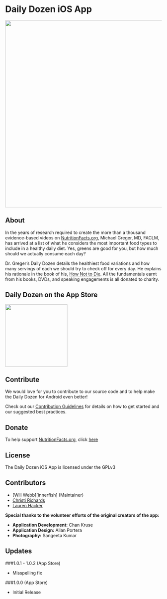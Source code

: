 Daily Dozen iOS App
===================

<p align="center"><img src="http://nutritionfactsorg.s3.amazonaws.com/wp-content/uploads/2016/03/21232747/github.jpg" style="width: 600px"></p>

About
-----------

In the years of research required to create the more than a thousand evidence-based videos on [NutritionFacts.org][nutritionfacts.org], Michael Greger, MD, FACLM, has arrived at a list of what he considers the most important food types to include in a healthy daily diet. Yes, greens are good for you, but how much should we actually consume each day?

Dr. Greger’s Daily Dozen details the healthiest food variations and how many servings of each we should try to check off for every day. He explains his rationale in the book of his, [How Not to Die][book]. All the fundamentals earnt from his books, DVDs, and speaking engagements is all donated to charity.


Daily Dozen on the App Store
----------------------------

<a href="https://play.google.com/store/apps/details?id=org.nutritionfacts.dailydozen" alt="Download from the App Store" target="_blank"><img src="https://s3.amazonaws.com/nutritionfactsorg/github/app-store.png?v=1" width="200"></a>

Contribute
----------

We would love for you to contribute to our source code and to help make the Daily Dozen for Android even better!

Check out our [Contribution Guidelines][contribute] for details on how to get started and our suggested best practices.

Donate
------

To help support [NutritionFacts.org][nutritionfacts.org], click [here][donate]

License
-------

The Daily Dozen iOS App is licensed under the GPLv3

Contributors
------------

* [Will Webb][innerfish] (Maintainer)
* [Christi Richards][christirichards]
* [Lauren Hacker][laurenhacker]

**Special thanks to the volunteer efforts of the original creators of the app:**

- **Application Development:** Chan Kruse
- **Application Design:** Allan Portera
- **Photography:** Sangeeta Kumar

Updates
-------

###1.0.1 - 1.0.2 (App Store)
- Misspelling fix

###1.0.0 (App Store)
- Initial Release

[nutritionfacts.org]: http://nutritionfacts.org "NutritionFacts.org - The Latest in Nutrition Research"
[contribute]: https://github.com/nutritionfactsorg/daily-dozen-ios/blob/master/CONTRIBUTING.md "Contribute to the Daily Dozen Android App"
[donate]: https://nutritionfacts.org/donate "Donate to NutritionFacts.org"
[book]: http://nutritionfacts.org/book "How Not to Die"
[christirichards]: http://github.com/christirichards "Christi Richards on GitHub"
[laurenhacker]: http://github.com/lahacker "Lauren Hacker on Github"
